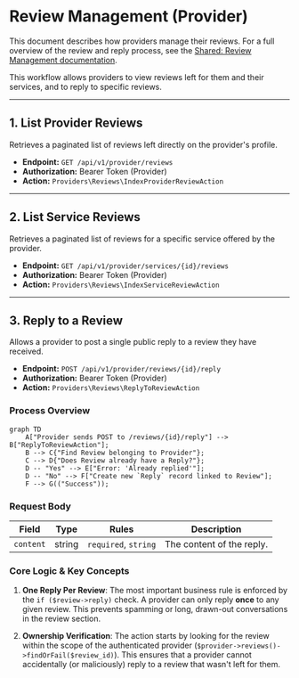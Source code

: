 # Review Management (Provider)

This document describes how providers manage their reviews. For a full overview of the review and reply process, see the [Shared: Review Management documentation](../shared/reviews-management).

This workflow allows providers to view reviews left for them and their services, and to reply to specific reviews.

---

## 1. List Provider Reviews

Retrieves a paginated list of reviews left directly on the provider's profile.

-   **Endpoint:** `GET /api/v1/provider/reviews`
-   **Authorization:** Bearer Token (Provider)
-   **Action:** `Providers\Reviews\IndexProviderReviewAction`

---

## 2. List Service Reviews

Retrieves a paginated list of reviews for a specific service offered by the provider.

-   **Endpoint:** `GET /api/v1/provider/services/{id}/reviews`
-   **Authorization:** Bearer Token (Provider)
-   **Action:** `Providers\Reviews\IndexServiceReviewAction`

---

## 3. Reply to a Review

Allows a provider to post a single public reply to a review they have received.

-   **Endpoint:** `POST /api/v1/provider/reviews/{id}/reply`
-   **Authorization:** Bearer Token (Provider)
-   **Action:** `Providers\Reviews\ReplyToReviewAction`

### Process Overview
```mermaid
graph TD
    A["Provider sends POST to /reviews/{id}/reply"] --> B["ReplyToReviewAction"];
    B --> C{"Find Review belonging to Provider"};
    C --> D{"Does Review already have a Reply?"};
    D -- "Yes" --> E["Error: 'Already replied'"];
    D -- "No" --> F["Create new `Reply` record linked to Review"];
    F --> G(("Success"));
```

### Request Body
| Field     | Type   | Rules                  | Description                      |
| --------- | ------ | ---------------------- | -------------------------------- |
| `content` | string | `required`, `string`   | The content of the reply.        |

### Core Logic & Key Concepts

1.  **One Reply Per Review**: The most important business rule is enforced by the `if ($review->reply)` check. A provider can only reply **once** to any given review. This prevents spamming or long, drawn-out conversations in the review section.

2.  **Ownership Verification**: The action starts by looking for the review within the scope of the authenticated provider (`$provider->reviews()->findOrFail($review_id)`). This ensures that a provider cannot accidentally (or maliciously) reply to a review that wasn't left for them. 